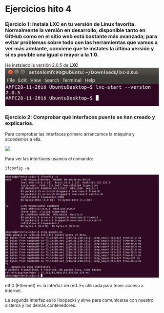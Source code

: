 # Ejercicios hito 4 #

### Ejercicio 1: Instala LXC en tu versión de Linux favorita. Normalmente la versión en desarrollo, disponible tanto en GitHub como en el sitio web está bastante más avanzada; para evitar problemas sobre todo con las herramientas que vamos a ver más adelante, conviene que te instales la última versión y si es posible una igual o mayor a la 1.0. ###

He instalado la versión 2.0.5 de **LXC**
![](capturas/lxcversion.png)

### Ejercicio 2: Comprobar qué interfaces puente se han creado y explicarlos. ###

Para comprobar las interfaces primero arrancamos la máquina y accedemos a ella.

![](capturas/comienzoprimeracaja.png)

Para ver las interfaces usamos el comando:

    ifconfig -a

![](capturas/comprobacioninterfaces.png)

eth0 (Ethernet) es la interfaz de red. Es utilizada para tener acceso a internet.

La segunda interfaz es lo (loopack) y sirve para comunicarse con nuestro sistema y los demás contenedores.
